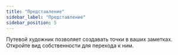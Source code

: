 ```yaml
---
title: "Представление"
sidebar_label: "Представление"
sidebar_position: 5
---
```


Путевой художник позволяет создавать точки в ваших заметках. Откройте вид собственности для перехода к ним.
